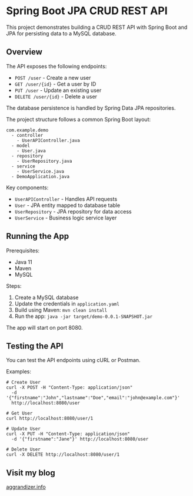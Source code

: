 # Spring Boot JPA CRUD REST API

This project demonstrates building a CRUD REST API with Spring Boot and JPA for persisting data to a MySQL database. 

## Overview

The API exposes the following endpoints:

- `POST /user` - Create a new user
- `GET /user/{id}` - Get a user by ID
- `PUT /user` - Update an existing user 
- `DELETE /user/{id}` - Delete a user

The database persistence is handled by Spring Data JPA repositories.

The project structure follows a common Spring Boot layout:

```
com.example.demo
  - controller
    - UserAPIController.java
  - model
    - User.java 
  - repository
    - UserRepository.java
  - service
    - UserService.java
  - DemoApplication.java
```

Key components:

- `UserAPIController` - Handles API requests 
- `User` - JPA entity mapped to database table
- `UserRepository` - JPA repository for data access 
- `UserService` - Business logic service layer

## Running the App

Prerequisites:
- Java 11
- Maven
- MySQL

Steps:

1. Create a MySQL database 
2. Update the credentials in `application.yaml`
3. Build using Maven: `mvn clean install`
4. Run the app: `java -jar target/demo-0.0.1-SNAPSHOT.jar`

The app will start on port 8080.

## Testing the API

You can test the API endpoints using cURL or Postman.

Examples:

```
# Create User
curl -X POST -H "Content-Type: application/json" 
  -d '{"firstname":"John","lastname":"Doe","email":"john@example.com"}' 
  http://localhost:8080/user

# Get User
curl http://localhost:8080/user/1

# Update User
curl -X PUT -H "Content-Type: application/json"
  -d '{"firstname":"Jane"}' http://localhost:8080/user

# Delete User 
curl -X DELETE http://localhost:8080/user/1
```

## Visit my blog


[aggrandizer.info](https://www.aggrandizer.info/)
